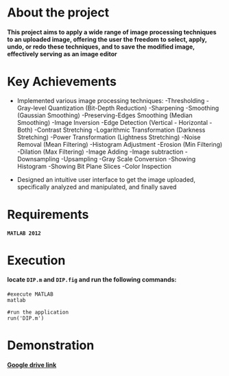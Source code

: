 # About the project
#### This project aims to apply a wide range of image processing techniques to an uploaded image, offering the user the freedom to select, apply, undo, or redo these techniques, and to save the modified image, effectively serving as an image editor

# Key Achievements

* Implemented various image processing techniques:
-Thresholding
-Gray-level Quantization (Bit-Depth Reduction)
-Sharpening
-Smoothing (Gaussian Smoothing)
-Preserving-Edges Smoothing (Median Smoothing)
-Image Inversion
-Edge Detection (Vertical - Horizontal - Both)
-Contrast Stretching
-Logarithmic Transformation (Darkness Stretching)
-Power Transformation (Lightness Stretching)
-Noise Removal (Mean Filtering)
-Histogram Adjustment
-Erosion (Min Filtering)
-Dilation (Max Filtering)
-Image Adding
-Image subtraction
-Downsampling
-Upsampling
-Gray Scale Conversion
-Showing Histogram
-Showing Bit Plane Slices
-Color Inspection



* Designed an intuitive user interface to get the image uploaded, specifically analyzed and manipulated, and finally saved

# Requirements
#### `MATLAB 2012` 

# Execution
#### locate `DIP.m` and `DIP.fig` and run the following commands:
```
#execute MATLAB
matlab

#run the application
run('DIP.m')
```

# Demonstration

#### [Google drive link](https://drive.google.com/file/d/1o-NeJYmCfV7XBpzzqY6vD0dBc3iUw-T1/view?usp=share_link)




